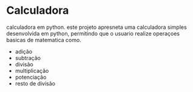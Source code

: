 # Calculadora 
calculadora em python.
este projeto apresneta uma calculadora simples desenvolvida em python, permitindo que o usuario realize operaçoes basicas de matematica como.
- adição
- subtração
- divisão
- multiplicação
- potenciação
- resto de divisão

